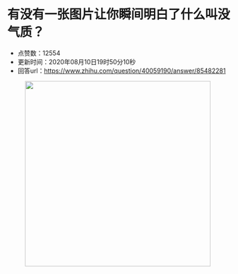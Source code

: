 # 有没有一张图片让你瞬间明白了什么叫没气质？
- 点赞数：12554
- 更新时间：2020年08月10日19时50分10秒
- 回答url：https://www.zhihu.com/question/40059190/answer/85482281
<body>
 <figure data-size="normal">
  <img src="https://picx.zhimg.com/50/1488f50e6c6dd78fdd8b375089b20bb9_720w.jpg?source=1940ef5c" data-rawwidth="420" data-rawheight="550" data-size="normal" data-original-token="1488f50e6c6dd78fdd8b375089b20bb9" class="content_image" width="420">
 </figure>
 <p></p>
</body>